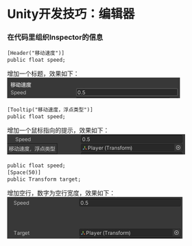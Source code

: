 # Unity开发技巧：编辑器

### 在代码里组织Inspector的信息

```Csharp
[Header("移动速度")]
public float speed;
```
增加一个标题，效果如下：
![Header](images/ab109ba753e2f9d573d8a67a95b280a4a5c024a85b7db660c9f05e1cdfeaba0c.png)  

```Csharp
[Tooltip("移动速度，浮点类型")]
public float speed;
```
增加一个鼠标指向的提示，效果如下：
![Tooltip](images/f42f00f5f0bc23b0eb159c8176ea001ca9985add93045fe5112752220d84cfb3.png)  

```Csharp
public float speed;
[Space(50)]
public Transform target;
```
增加空行，数字为空行宽度，效果如下：
![Space](images/de771a4cc134172ab0c64d56bdd706e1fc17ea33fcda59c7daed40e81ed9a4fb.png)  

